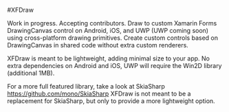 #XFDraw

Work in progress. Accepting contributors. Draw to custom Xamarin Forms DrawingCanvas control on Android, iOS, and UWP (UWP coming soon) using cross-platform drawing primitives. Create custom controls based on DrawingCanvas in shared code without extra custom renderers.

XFDraw is meant to be lightweight, adding minimal size to your app. No extra dependencies on Android and iOS, UWP will require the Win2D library (additional 1MB).

For a more full featured library, take a look at SkiaSharp https://github.com/mono/SkiaSharp XFDraw is not meant to be a replacement for SkiaSharp, but only to provide a more lightweight option.
